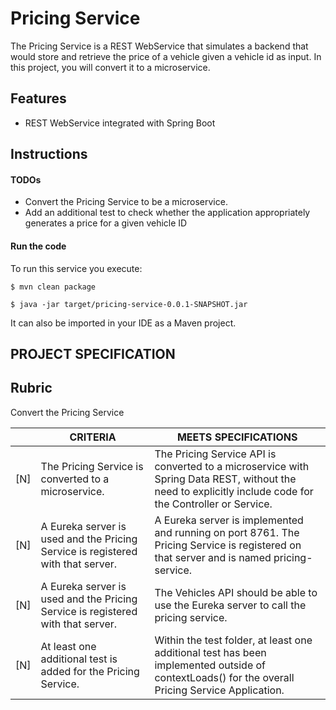 # Pricing Service

The Pricing Service is a REST WebService that simulates a backend that
would store and retrieve the price of a vehicle given a vehicle id as
input. In this project, you will convert it to a microservice.


## Features

- REST WebService integrated with Spring Boot

## Instructions

#### TODOs

- Convert the Pricing Service to be a microservice.
- Add an additional test to check whether the application appropriately generates a price for a given vehicle ID

#### Run the code

To run this service you execute:

```
$ mvn clean package
```

```
$ java -jar target/pricing-service-0.0.1-SNAPSHOT.jar
```

It can also be imported in your IDE as a Maven project.

## PROJECT SPECIFICATION

## Rubric
Convert the Pricing Service

|     |CRITERIA|MEETS SPECIFICATIONS|
|-|--------|--------------------|
|[N]|The Pricing Service is converted to a microservice.|The Pricing Service API is converted to a microservice with Spring Data REST, without the need to explicitly include code for the Controller or Service.|
|[N]|A Eureka server is used and the Pricing Service is registered with that server.| A Eureka server is implemented and running on port 8761. The Pricing Service is registered on that server and is named pricing-service.|
|[N]|A Eureka server is used and the Pricing Service is registered with that server.| The Vehicles API should be able to use the Eureka server to call the pricing service.|
|[N]|At least one additional test is added for the Pricing Service.| Within the test folder, at least one additional test has been implemented outside of contextLoads() for the overall Pricing Service Application.|
